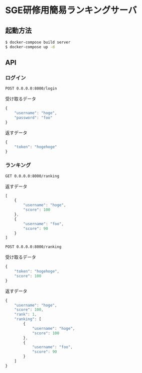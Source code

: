 # SGE研修用簡易ランキングサーバ

## 起動方法

```sh
$ docker-compose build server
$ docker-compose up -d
```

## API

### ログイン
```sh
POST 0.0.0.0:8000/login
```

受け取るデータ

```js
{
	"username": "hoge",
	"password": "foo"
}
```

返すデータ

```js
{
	"token": "hogehoge"
}
```

### ランキング

```sh
GET 0.0.0.0:8000/ranking
```

返すデータ

```js
[
	{
		"username": "hoge",
		"score": 100
	},
	{
		"username": "foo",
		"score": 90
	}
]
```

```sh
POST 0.0.0.0:8000/ranking
```

受け取るデータ

```js
{
	"token": "hogehoge",
	"score": 100
}
```

返すデータ

```js
{
	"username": "hoge",
	"score": 100,
	"rank": 1,
	"ranking": [
		{
			"username": "hoge",
			"score": 100
		},
		{
			"username": "foo",
			"score": 90
		}
	]
}
```